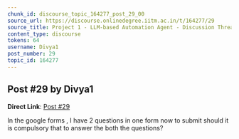 ```yaml
---
chunk_id: discourse_topic_164277_post_29_00
source_url: https://discourse.onlinedegree.iitm.ac.in/t/164277/29
source_title: Project 1 - LLM-based Automation Agent - Discussion Thread [TDS Jan 2025]
content_type: discourse
tokens: 64
username: Divya1
post_number: 29
topic_id: 164277
---
```


## Post #29 by Divya1

**Direct Link**: [Post #29](https://discourse.onlinedegree.iitm.ac.in/t/164277/29)

In the google forms , I have 2 questions in one form now to submit should it is compulsory that to answer the both the questions?
